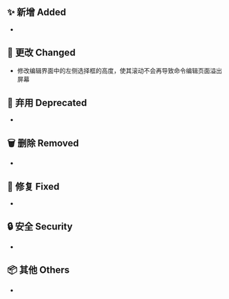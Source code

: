 ## ✨ 新增 Added

-

## 🔧 更改 Changed

- 修改编辑界面中的左侧选择框的高度，使其滚动不会再导致命令编辑页面溢出屏幕

## 🚨 弃用 Deprecated

-

## 🗑️ 删除 Removed

-

## 🐛 修复 Fixed

-

## 🔒 安全 Security

-

## 📦 其他 Others

-